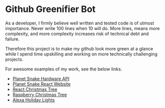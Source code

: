 # Github Greenifier Bot

As a developer, I firmly believe well written and tested code is of utmost importance. Never write 100 lines when 10 will do. More lines, means more complexity, and more complexity increases risk of technical debt and failure. 

Therefore this project is to make my github look more green at a glance while I spend time upskilling and working on more technically challenging projects.

For awesome examples of my work, see the below links.
 - <a href="https://github.com/sagacious-solutions/Planet-Snake-HardwareAPI">Planet Snake Hardware API</a>
 - <a href="https://github.com/sagacious-solutions/planet-snake-website">Planet Snake React Website</a>
 - <a href="https://github.com/sagacious-solutions/react-christmas-tree">React Christmas Tree</a>
 - <a href="https://github.com/sagacious-solutions/raspberry-xmas-tree">Raspberry Christmas Tree</a>
 - <a href="https://github.com/sagacious-solutions/alexa-holiday-lights">Alexa Holiday Lights</a>
